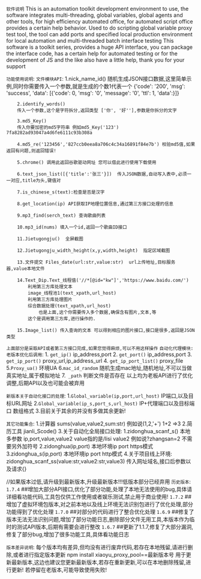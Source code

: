 `软件说明`
    This is an automation toolkit development environment to use, the software integrates multi-threading, global variables, global agents and other tools, for high efficiency automated office, for automated script office provides a certain help behavior.
    Used to do scripting global variable proxy test tool, the tool can add ports and specified local production environment for local automation and multi-threaded batch interface testing
    This software is a toolkit series, provides a huge API interface, you can package the interface code, has a certain help for automated testing or for the development of JS and the like also have a little help, thank you for your support

`功能使用说明`:
    `文件模块API`:
        1.nick_name_id()
         随机生成JSON接口数据,这里简单示例,同时你需要传入一个参数,就是生成的个数1代表一个
        {'code': '200', 'msg': 'success', 'data': [{'code': 0, 'msg': '0', 'message': '0', 'ttl': 1, 'data':}]}

        2.identify_words() 
        传入一个参数,这个是字符拆分,返回类型 ['你', '好''],参数是你拆分的文字

        3.md5_Key() 
        传入你要加密的md5字符串 例如md5_Key('123') 7fa8282ad93047a4d6fe6111c93b308a

        4.md5_re('123456','827ccb0eea8a706c4c34a16891f84e7b') 校验md5值,如果返回有问题,则返回错误!

        5.chrome() 调用此返回谷歌驱动网址 您可以借此进行使用下载使用

        6.text_json_list([{'title':'张三'}])  传入JSON数据,自动写入表中,必须一一对应,title为头,键值对

        7.is_chinese_s(text):检查是否是汉字

        8.get_location(ip) API获取IP地理位置信息,通过第三方接口处理的信息

        9.mp3_find(serch_text) 查询歌曲列表

        10.mp3_id(nums) 填入一个id,返回一个歌曲ID接口

        11.Jietugongju()  全屏截图

        12.Jietugongju_width_height(x,y,width,height)  指定区域截图

        13.文件提交 Files_date(url:str,value:str)  url上传地址,目标服务器,value本地文件 

        14.Text_Dip.Text_线程值('//*[@id="kw"]','https://www.baidu.com/')
            利用第三方库处理文本
            image_线程池1(text_xpath,url_host) 
            利用第三方库处理图片
            综合数据处理(text_xpath,url_host)
                也是上面,这个你需要传入多个数据,确保含有图片,文本,等
            这个是调用第三方库,进行操作的. 

        15.Image_list() 传入查询的文本 可以得到相应的图片接口,接口是很多,返回是JSON类型
`上面部分是采取API或者第三方接口完成,如果您觉得麻烦,可以不用这样操作`
`自动化代理模块:`
`老版本优化后调用`:
    1. `get_ip()`  ip_address,port
    2. `get_port()` ip_address,port
    3. `get_ip_port()` proxy_url,ip_address_url
    4. `get_ip_port_list()` proxy_file
    5.`Proxy_ua()`  环境UA
    6.`mac_id_random` 随机生成mac地址,随机地址,不可以当做真实地址,属于模拟地址
    7.` _path` 判断文件是否存在 
以上均为老板API进行了优化调整,后期API以及也可能会被弃用

`新版本关于自动化接口的处理`:
    1.`Global_variable(ip,port,url_host)` IP端口,以及目标URL网址
    2.`Global_variable(ip_s,port_s,url_host)` IP+代理端口以及目标端口 数组格式 
    3.目前关于其余的并没有多做其余更新!

`其它功能集合`:
    1.计算器 sums(value,value2,sum:str) 例如说(1,2,'+') 1+2 =>3
    2.简历工具 jianli_Scode()
    3.关于自动化全局接口处理:
        1.zidonghua_scanf_s() 本地多参数 ip,port,value,value2 value指的是/lisi value2 例如说?zhangsan=2 不需要另外加符号
        2.zidonghua(ip,port)  本地环境ip port https模式
        3.zidonghua_s(ip,port) 本地环境ip port http模式
    4.关于项目线上环境:
        zidonghua_scanf_ss(value:str,value2:str,value3) 传入网址域名,接口后参数以及请求{}




//如果版本过低,请升级到最新版本,升级最新版本!!!低版本部分已经弃用
`历史版本`:
`1.7.4` ##增加大部分API接口,优化了部分功能,处理了本地无法使用的bug,具体请详细看功能代码,工具包仅供工作使用或者娱乐测试,禁止用于商业使用!
`1.7.2` ##增加了虚拟环境包版本,对之前本地以及线上环境无法识别包进行了优化处理,部分功能得到了优化处理
`1.7.0` ##对部分的代码进行了整合优化处理
`1.6.9` ##修复了版本无法无法识别问题,增加了部分功能日志,删除部分文件无用工具,本版本作为临时的测试API版本,后期有需要会进行整改
`1.6.7` ##更新了1.1.7,修复了大部分漏洞,修复了部分bug,增加了很多功能工具,具体看功能日志 


`版本差异说明`:
    每个版本均有差异,但均没有进行废弃代码,若存在本地残留,请进行删除,或者进行指定版本更新
    npm install xiaoyu_proxy_pool==最新版本号
    用于更新最新版本,这边也建议您更新最新版本,若存在重新更新,可以在本地删除残留,进行更新!
    若停留在老版本,可能导致使用失败!